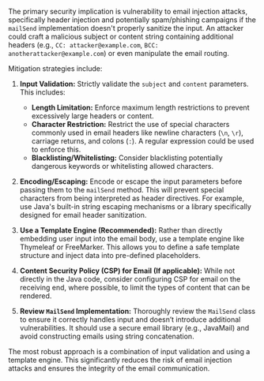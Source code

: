 The primary security implication is vulnerability to email injection attacks, specifically header injection and potentially spam/phishing campaigns if the `mailSend` implementation doesn't properly sanitize the input.  An attacker could craft a malicious subject or content string containing additional headers (e.g., `CC: attacker@example.com`, `BCC: anotherattacker@example.com`) or even manipulate the email routing.

Mitigation strategies include:

1. **Input Validation:**  Strictly validate the `subject` and `content` parameters. This includes:
    * **Length Limitation:** Enforce maximum length restrictions to prevent excessively large headers or content.
    * **Character Restriction:** Restrict the use of special characters commonly used in email headers like newline characters (`\n`, `\r`), carriage returns, and colons (`:`).  A regular expression could be used to enforce this.
    * **Blacklisting/Whitelisting:**  Consider blacklisting potentially dangerous keywords or whitelisting allowed characters.

2. **Encoding/Escaping:** Encode or escape the input parameters before passing them to the `mailSend` method. This will prevent special characters from being interpreted as header directives. For example, use Java's built-in string escaping mechanisms or a library specifically designed for email header sanitization.

3. **Use a Template Engine (Recommended):**  Rather than directly embedding user input into the email body, use a template engine like Thymeleaf or FreeMarker. This allows you to define a safe template structure and inject data into pre-defined placeholders.

4. **Content Security Policy (CSP) for Email (If applicable):** While not directly in the Java code, consider configuring CSP for email on the receiving end, where possible, to limit the types of content that can be rendered.

5. **Review `MailSend` Implementation:** Thoroughly review the `MailSend` class to ensure it correctly handles input and doesn’t introduce additional vulnerabilities. It should use a secure email library (e.g., JavaMail) and avoid constructing emails using string concatenation.

The most robust approach is a combination of input validation and using a template engine. This significantly reduces the risk of email injection attacks and ensures the integrity of the email communication.